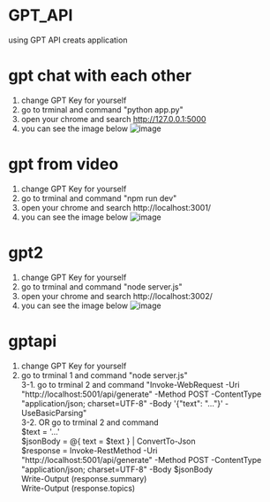 # GPT_API
using GPT API creats application

# gpt chat with each other
1. change GPT Key for yourself
2. go to trminal and command "python app.py"
3. open your chrome and search http://127.0.0.1:5000
4. you can see the image below
![image](https://github.com/user-attachments/assets/9ffdb6dd-77a9-49ae-93e5-52fe0f861e73)

# gpt from video
1. change GPT Key for yourself
2. go to trminal and command "npm run dev"
3. open your chrome and search http://localhost:3001/
4. you can see the image below
![image](https://github.com/user-attachments/assets/1fcde996-a09f-4c31-b829-d48b8d4b77e6)


# gpt2
1. change GPT Key for yourself
2. go to trminal and command "node server.js"
3. open your chrome and search http://localhost:3002/
4. you can see the image below
![image](https://github.com/user-attachments/assets/b5aa2390-7757-48e0-88ce-e52911ac1639)

# gptapi
1. change GPT Key for yourself
2. go to trminal 1 and command "node server.js"  
3-1. go to trminal 2 and command "Invoke-WebRequest -Uri "http://localhost:5001/api/generate" -Method POST -ContentType "application/json; charset=UTF-8" -Body '{"text": "..."}' -UseBasicParsing"  
3-2. OR go to trminal 2 and command  
   $text = '...'  
   $jsonBody = @{ text = $text } | ConvertTo-Json  
   $response = Invoke-RestMethod -Uri "http://localhost:5001/api/generate" -Method POST -ContentType "application/json; charset=UTF-8" -Body $jsonBody   
   Write-Output $($response.summary)  
   Write-Output $($response.topics)  
